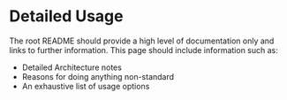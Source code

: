 # Detailed Usage

The root README should provide a high level of documentation only and links to further information. This page should include information such as:

* Detailed Architecture notes
* Reasons for doing anything non-standard
* An exhaustive list of usage options
